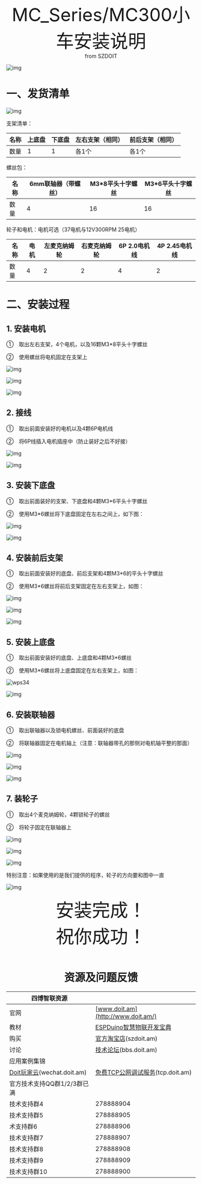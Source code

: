  <center> <font size=10> MC_Series/MC300小车安装说明 </font></center>

<center> from SZDOIT </center>

 

![img](https://github.com/SmartArduino/zhdocs/raw/master/zhSmartCAR/MC_Series/MC300/wps22.jpg)        




# 一、发货清单

![img](https://github.com/SmartArduino/zhdocs/raw/master/zhSmartCAR/MC_Series/MC300/wps23.jpg) 

支架清单：

| 名称 | 上底盘 | 下底盘 | 左右支架（相同） | 前后支架（相同） |
| ---- | ------ | ------ | ---------------- | ---------------- |
| 数量 | 1      | 1      | 各1个            | 各1个            |

螺丝包：

| 名称 | 6mm联轴器（带螺丝） | M3*8平头十字螺丝 | M3*6平头十字螺丝 |
| ---- | ------------------- | ---------------- | ---------------- |
| 数量 | 4                   | 16               | 16               |

轮子和电机：电机可选（37电机与12V300RPM 25电机）

| 名称 | 电机 | 左麦克纳姆轮 | 右麦克纳姆轮 | 6P 2.0电机线 | 4P 2.45电机线 |
| ---- | ---- | ------------ | ------------ | ------------ | ------------- |
| 数量 | 4    | 2            | 2            | 4            | 2             |


# 二、安装过程

## 1. 安装电机

①　取出左右支架，4个电机，以及16颗M3*8平头十字螺丝

②　使用螺丝将电机固定在支架上

![img](https://github.com/SmartArduino/zhdocs/raw/master/zhSmartCAR/MC_Series/MC300/wps24.jpg) 

![img](https://github.com/SmartArduino/zhdocs/raw/master/zhSmartCAR/MC_Series/MC300/wps25.jpg) 

![img](https://github.com/SmartArduino/zhdocs/raw/master/zhSmartCAR/MC_Series/MC300/wps26.jpg) 

## 2. 接线

①　取出前面安装好的电机以及4颗6P电机线

②　将6P线插入电机插座中（防止装好之后不好接）

![img](https://github.com/SmartArduino/zhdocs/raw/master/zhSmartCAR/MC_Series/MC300/wps27.jpg) 

![img](https://github.com/SmartArduino/zhdocs/raw/master/zhSmartCAR/MC_Series/MC300/wps28.jpg) 

## 3. 安装下底盘

①　取出前面装好的支架、下底盘和4颗M3*6平头十字螺丝

②　使用M3*6螺丝将下底盘固定在左右之间上，如下图：

![img](https://github.com/SmartArduino/zhdocs/raw/master/zhSmartCAR/MC_Series/MC300/wps29.jpg) 

![img](https://github.com/SmartArduino/zhdocs/raw/master/zhSmartCAR/MC_Series/MC300/wps30.jpg) 

## 4. 安装前后支架

①　取出前面安装好的底盘、前后支架和4颗M3*6的平头十字螺丝

②　使用M3*6螺丝将前后支架固定在左右支架上，如图：

![img](https://github.com/SmartArduino/zhdocs/raw/master/zhSmartCAR/MC_Series/MC300/wps31.jpg) 

![img](https://github.com/SmartArduino/zhdocs/raw/master/zhSmartCAR/MC_Series/MC300/wps32.jpg) 

![img](https://github.com/SmartArduino/zhdocs/raw/master/zhSmartCAR/MC_Series/MC300/wps33.jpg) 

## 5. 安装上底盘

①　取出前面安装好的底盘、上底盘和4颗M3*6螺丝

②　使用M3*6螺丝将上底盘固定在左右支架上，如图：

![wps34](https://github.com/SmartArduino/zhdocs/raw/master/zhSmartCAR/MC_Series/MC300/wps34.jpg)



![img](https://github.com/SmartArduino/zhdocs/raw/master/zhSmartCAR/MC_Series/MC300/wps35.jpg) 

## 6. 安装联轴器

①　取出联轴器以及锁电机螺丝、前面装好的底盘

②　将联轴器固定在电机轴上（注意：联轴器带孔的那侧对电机轴平整的那面）

![img](https://github.com/SmartArduino/zhdocs/raw/master/zhSmartCAR/MC_Series/MC300/wps36.jpg) 

![img](https://github.com/SmartArduino/zhdocs/raw/master/zhSmartCAR/MC_Series/MC300/wps37.jpg) 

![img](https://github.com/SmartArduino/zhdocs/raw/master/zhSmartCAR/MC_Series/MC300/wps38.jpg) 

## 7. 装轮子

①　取出4个麦克纳姆轮，4颗锁轮子的螺丝

②　将轮子固定在联轴器上

![img](https://github.com/SmartArduino/zhdocs/raw/master/zhSmartCAR/MC_Series/MC300/wps39.jpg) 

![img](https://github.com/SmartArduino/zhdocs/raw/master/zhSmartCAR/MC_Series/MC300/wps40.jpg) 

![img](https://github.com/SmartArduino/zhdocs/raw/master/zhSmartCAR/MC_Series/MC300/wps41.jpg) 

特别注意：如果使用的是我们提供的程序，轮子的方向要和图中一直

![img](https://github.com/SmartArduino/zhdocs/raw/master/zhSmartCAR/MC_Series/MC300/wps42.jpg) 



 

<center><font size=10>安装完成！</font><center>
<center><font size=15>祝你成功！</font></center>
​    



# 资源及问题反馈

| 四博智联资源                                        |                                                              |
| --------------------------------------------------- | ------------------------------------------------------------ |
| 官网                                                | [www.doit.am](http://www.doit.am/)                           |
| 教材                                                | [ESPDuino智慧物联开发宝典](https://item.taobao.com/item.htm?spm=a1z10.3-c.w4002-7420449993.9.Bgp1Ll&id=520583000610) |
| 购买                                                | [官方淘宝店](https://szdoit.taobao.com/)(szdoit.am)          |
| 讨论                                                | [技术论坛](http://bbs.doit.am/forum.php)(bbs.doit.am)        |
| 应用案例集锦                                        |                                                              |
| [Doit玩家云](http://wechat.doit.am)(wechat.doit.am) | [免费TCP公网调试服务](http://tcp.doit.am)(tcp.doit.am)       |
| 官方技术支持QQ群1/2/3群已满                         |                                                              |
| 技术支持群4                                         | 278888904                                                    |
| 技术支持群5                                         | 278888905                                                    |
| 术支持群6                                           | 278888906                                                    |
| 技术支持群7                                         | 278888907                                                    |
| 技术支持群8                                         | 278888908                                                    |
| 技术支持群9                                         | 278888909                                                    |
| 技术支持群10                                        | 278888900                                                    |